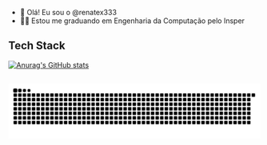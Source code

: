 <!--- 
![Renato-Gris](src/gris.gif)
<img src="src/cyberpunk.gif" width="100%"/>
--->
- 👋 Olá! Eu sou o @renatex333
- 👨‍🎓 Estou me graduando em Engenharia da Computação pelo Insper

##

## Tech Stack

[![Anurag's GitHub stats](https://github-readme-stats.vercel.app/api?username=renatex333)](https://github.com/anuraghazra/github-readme-stats)
    
##

![Snake animation](https://github.com/renatex333/renatex333/blob/output/github-contribution-grid-snake.svg)
